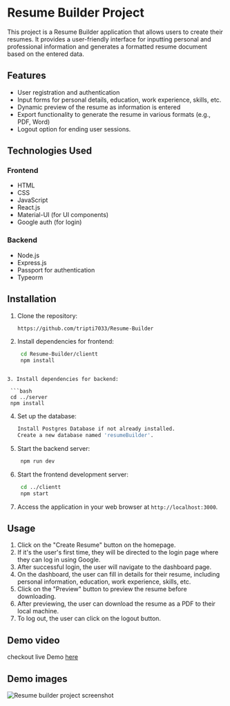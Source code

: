 # Resume Builder Project

This project is a Resume Builder application that allows users to create their resumes. It provides a user-friendly interface for inputting personal and professional information and generates a formatted resume document based on the entered data. 

## Features

- User registration and authentication
- Input forms for personal details, education, work experience, skills, etc.
- Dynamic preview of the resume as information is entered
- Export functionality to generate the resume in various formats (e.g., PDF, Word)
- Logout option for ending user sessions.


## Technologies Used

### Frontend

- HTML
- CSS
- JavaScript
- React.js
- Material-UI (for UI components)
- Google auth (for login)

### Backend

- Node.js
- Express.js
- Passport for authentication
- Typeorm

## Installation

1. Clone the repository:
   
   ```bash
   https://github.com/tripti7033/Resume-Builder
   ```
   
2. Install dependencies for frontend:

   ```bash
    cd Resume-Builder/clientt
    npm install
  ```

3. Install dependencies for backend:

   ```bash
   cd ../server
   npm install
   ```
    
4. Set up the database:
   
   ```bash
   Install Postgres Database if not already installed.
   Create a new database named 'resumeBuilder'.
   ```

5. Start the backend server:

   ```bash
    npm run dev
    ```

6. Start the frontend development server:
   
   ```bash
    cd ../clientt
    npm start
   ```
   
7. Access the application in your web browser at `http://localhost:3000`.

## Usage

1. Click on the "Create Resume" button on the homepage.
2. If it's the user's first time, they will be directed to the login page where they can log in using Google.
3. After successful login, the user will navigate to the dashboard page.
4. On the dashboard, the user can fill in details for their resume, including personal information, education, work experience, skills, etc.
5. Click on the "Preview" button to preview the resume before downloading.
6. After previewing, the user can download the resume as a PDF to their local machine.
7. To log out, the user can click on the logout button.


## Demo video

  checkout live Demo [here](https://drive.google.com/file/d/1voV5mGT-mThxanxkglmwDK9rzRrqgQ8N/view?usp=drive_link)

## Demo images
![Resume builder project screenshot](https://drive.google.com/file/d/1DpMB_pvG7h8hVDExYdvNnljSH7fyxlgn/view?usp=drive_link)



